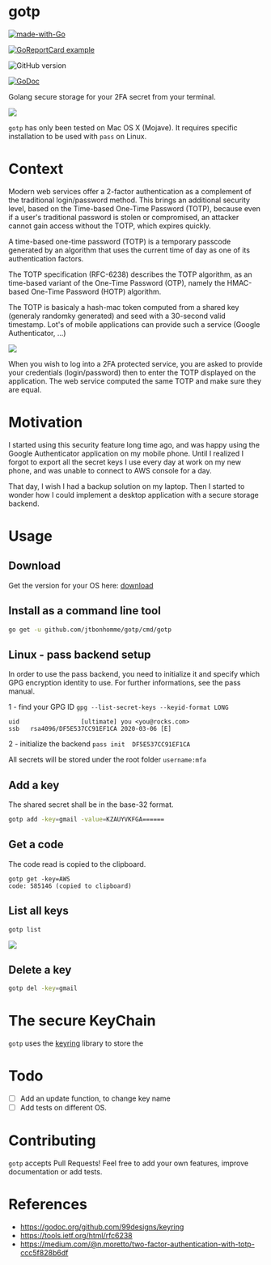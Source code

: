 # gotp

[![made-with-Go](https://img.shields.io/badge/Made%20with-Go-1f425f.svg)](http://golang.org)

[![GoReportCard example](https://goreportcard.com/badge/github.com/jtbonhomme/gotp)](https://goreportcard.com/report/github.com/jtbonhomme/gotp)

![GitHub version](https://img.shields.io/badge/gotp%20version-0.2.5-blue.svg)

[![GoDoc](https://godoc.org/github.com/jtbonhomme/gotp?status.svg)](https://godoc.org/github.com/jtbonhomme/gotp)

Golang secure storage for your 2FA secret from your terminal.

![](gotp.png)

`gotp` has only been tested on Mac OS X (Mojave).
It requires specific installation to be used with `pass` on Linux.

# Context

Modern web services offer a 2-factor authentication as a complement of the traditional login/password method. This brings an additional security level, based on the Time-based One-Time Password (TOTP), because even if a user's traditional password is stolen or compromised, an attacker cannot gain access without the TOTP, which expires quickly.

A time-based one-time password (TOTP) is a temporary passcode generated by an algorithm that uses the current time of day as one of its authentication factors.

The TOTP specification (RFC-6238) describes the TOTP algorithm, as an time-based variant of the One-Time Password (OTP), namely the HMAC-based One-Time Password (HOTP)  algorithm.

The TOTP is basicaly a hash-mac token computed from a shared key (generaly randomky generated) and seed with a 30-second valid timestamp. Lot's of mobile applications can provide such a service (Google Authenticator, ...)

![](ga.jpg)

When you wish to log into a 2FA protected service, you are asked to provide your credentials (login/password) then to enter the TOTP displayed on the application.
The web service computed the same TOTP and make sure they are equal.

# Motivation

I started using this security feature long time ago, and was happy using the Google Authenticator application on my mobile phone. Until I realized I forgot to export all the secret keys I use every day at work on my new phone, and was unable to connect to AWS console for a day.

That day, I wish I had a backup solution on my laptop. Then I started to wonder how I could implement a desktop application with a secure storage backend.

# Usage

## Download

Get the version for your OS here: [download](https://github.com/jtbonhomme/gotp/releases)

## Install as a command line tool

```sh
go get -u github.com/jtbonhomme/gotp/cmd/gotp
```

## Linux - pass backend setup

In order to use the pass backend, you need to initialize it and specify which GPG encryption
identity to use. For further informations, see the pass manual.

1 - find your GPG ID `gpg --list-secret-keys --keyid-format LONG`

```
uid                 [ultimate] you <you@rocks.com>
ssb   rsa4096/DF5E537CC91EF1CA 2020-03-06 [E]
```

2 - initialize the backend `pass init  DF5E537CC91EF1CA`

All secrets will be stored under the root folder `username:mfa`

## Add a key

The shared secret shall be in the base-32 format.

```sh
gotp add -key=gmail -value=KZAUYVKFGA======
```

## Get a code

The code read is copied to the clipboard.

```
gotp get -key=AWS
code: 585146 (copied to clipboard)
```

## List all keys

```sh
gotp list
```

![](gotp.png)

## Delete a key

```sh
gotp del -key=gmail
```

# The secure KeyChain

`gotp` uses the [keyring](https://godoc.org/github.com/99designs/keyring) library to store the 

# Todo

- [ ] Add an update function, to change key name
- [ ] Add tests on different OS.

# Contributing

`gotp` accepts Pull Requests! Feel free to add your own features, improve documentation or add tests.

# References

* https://godoc.org/github.com/99designs/keyring
* https://tools.ietf.org/html/rfc6238
* https://medium.com/@n.moretto/two-factor-authentication-with-totp-ccc5f828b6df
